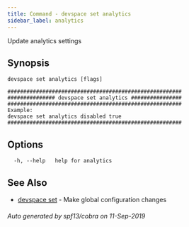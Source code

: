 ```yaml
---
title: Command - devspace set analytics
sidebar_label: analytics
---
```



Update analytics settings

## Synopsis


```
devspace set analytics [flags]
```

```
#######################################################
############### devspace set analytics ################
#######################################################
Example:
devspace set analytics disabled true
#######################################################
```
## Options

```
  -h, --help   help for analytics
```

## See Also

* [devspace set](/docs/cli/commands/devspace_set)	 - Make global configuration changes

###### Auto generated by spf13/cobra on 11-Sep-2019

